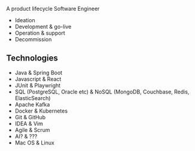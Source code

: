 A product lifecycle Software Engineer

- Ideation
- Development & go-live
- Operation & support
- Decommission

## Technologies

- Java & Spring Boot
- Javascript & React
- JUnit & Playwright
- SQL (PostgreSQL, Oracle etc) & NoSQL (MongoDB, Couchbase, Redis, ElasticSearch)
- Apache Kafka
- Docker & Kubernetes
- Git & GitHub
- IDEA & Vim
- Agile & Scrum
- AI? & ???
- Mac OS & Linux